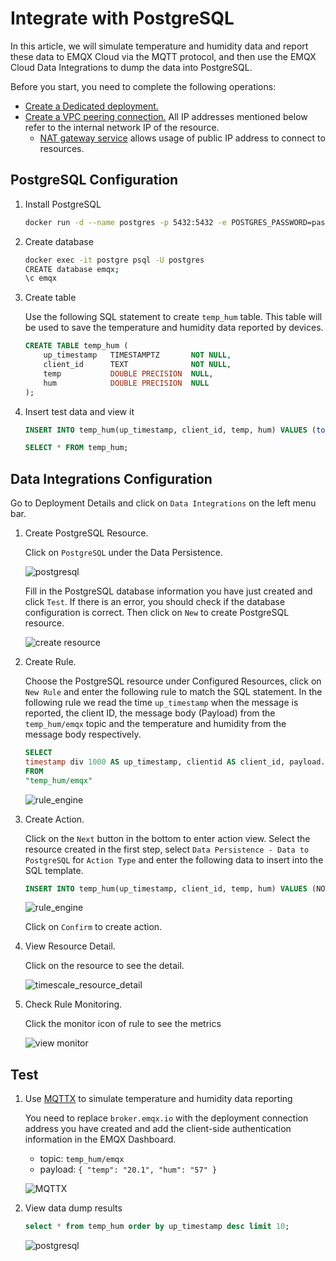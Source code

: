 # Integrate with PostgreSQL

In this article, we will simulate temperature and humidity data and report these data to EMQX Cloud via the MQTT protocol, and then use the EMQX Cloud Data Integrations to dump the data into PostgreSQL.

Before you start, you need to complete the following operations:

- [Create a Dedicated deployment.](../create/dedicated.md)
- [Create a VPC peering connection.](../deployments/vpc_peering.md) All IP addresses mentioned below refer to the internal network IP of the resource.
  - [NAT gateway service](../vas/nat-gateway.md) allows usage of public IP address to connect to resources.

## PostgreSQL Configuration

1. Install PostgreSQL

    ```bash
    docker run -d --name postgres -p 5432:5432 -e POSTGRES_PASSWORD=password postgres:14
    ```

2. Create database

    ```bash
    docker exec -it postgre psql -U postgres
    CREATE database emqx;
    \c emqx
    ```

3. Create table

    Use the following SQL statement to create `temp_hum` table. This table will be used to save the temperature and humidity data reported by devices.

    ```sql
    CREATE TABLE temp_hum (
        up_timestamp   TIMESTAMPTZ       NOT NULL,
        client_id      TEXT              NOT NULL,
        temp           DOUBLE PRECISION  NULL,
        hum            DOUBLE PRECISION  NULL
    );
    ```

4. Insert test data and view it

    ```sql
    INSERT INTO temp_hum(up_timestamp, client_id, temp, hum) VALUES (to_timestamp(1603963414), 'temp_hum-001', 19.1, 55);
    
    SELECT * FROM temp_hum;
    ```

## Data Integrations Configuration

Go to Deployment Details and click on `Data Integrations` on the left menu bar.

1. Create PostgreSQL Resource.

    Click on `PostgreSQL` under the Data Persistence.

    ![postgresql](./_assets/postgresql.png)

    Fill in the PostgreSQL database information you have just created and click `Test`. If there is an error, you should check if the database configuration is correct. Then click on `New` to create PostgreSQL resource.

    ![create resource](./_assets/postgresql_create_resource.png)

2. Create Rule.

    Choose the PostgreSQL resource under Configured Resources, click on `New Rule` and enter the following rule to match the SQL statement. In the following rule we read the time `up_timestamp` when the message is reported, the client ID, the message body (Payload) from the `temp_hum/emqx` topic and the temperature and humidity from the message body respectively.

    ```sql
    SELECT 
    timestamp div 1000 AS up_timestamp, clientid AS client_id, payload.temp AS temp, payload.hum AS hum
    FROM
    "temp_hum/emqx"
    ```

    ![rule_engine](./_assets/postgresql_new_rule.png)

3. Create Action.

    Click on the `Next` button in the bottom to enter action view. Select the resource created in the first step, select `Data Persistence - Data to PostgreSQL` for `Action Type` and enter the following data to insert into the SQL template.

    ```sql
    INSERT INTO temp_hum(up_timestamp, client_id, temp, hum) VALUES (NOW(), ${client_id}, ${temp}, ${hum})
    ```

    ![rule_engine](./_assets/postgresql_new_action.png)

    Click on `Confirm` to create action.

4. View Resource Detail.

    Click on the resource to see the detail.

    ![timescale_resource_detail](./_assets/postgresql_resource_detail.png)

5. Check Rule Monitoring.

    Click the monitor icon of rule to see the metrics

    ![view monitor](./_assets/postgresql_monitor.png)

## Test

1. Use [MQTTX](https://mqttx.app/) to simulate temperature and humidity data reporting

    You need to replace `broker.emqx.io` with the deployment connection address you have created and add the client-side authentication information in the EMQX Dashboard.

    - topic: `temp_hum/emqx`
    - payload: `{ "temp": "20.1", "hum": "57" }`

    ![MQTTX](./_assets/mqttx_publish.png)

2. View data dump results

    ```sql
    select * from temp_hum order by up_timestamp desc limit 10;
    ```

    ![postgresql](./_assets/postgresql_query_result.png)
